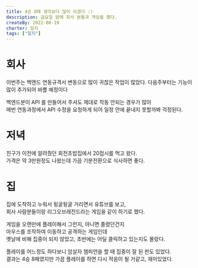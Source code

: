 ```yaml
---
title: 4승 8패 생각보다 많이 이겼다 :)
description: 금요일 밤에 회사 분들과 게임을 했다.
createBy: 2022-08-19
charter: 일지
tags: ["일지"]
---
```


# 회사

이번주는 백엔드 연동규격서 변동으로 많이 귀찮은 작업이 많았다.
다음주부터는 기능이 많이 추가되어 바쁠 예정이다

백엔드분이 API 를 만들어서 주셔도 제대로 작동 안되는 경우가 많아  
매번 연동과정에서 API 수정을 요청하게 되어 일정 안에 끝내지 못할까봐 걱정된다.

# 저녁

친구가 이전에 알려줬던 회전초밥집에서 20접시를 먹고 왔다.  
가격은 약 3만원정도 나왔는데 가끔 기분전환으로 식사하면 좋다.

# 집

집에 도착하고 누워서 뒹굴뒹굴 거리면서 유튜브를 보고,  
회사 사람분들이랑 리그오브레전드라는 게임을 같이 하기로 했다.

게임을 오랜만에 플레이해서 그런지, 아니면 졸렸던건지  
마우스를 조작하여 이동하고 공격하는 게임인데  
옛날에 비해 집중이 되지 않았고, 초반에는 어딜 클릭하고 있는지도 몰랐다.

플레이를 어느정도 하다보니 암살자 챔피언을 할 때 집중이 잘 된 판도 있었다.  
결과는 4승 8패였지만 가끔 플레이를 하면 다시 적응이 될 거같고, 재미있었다.
